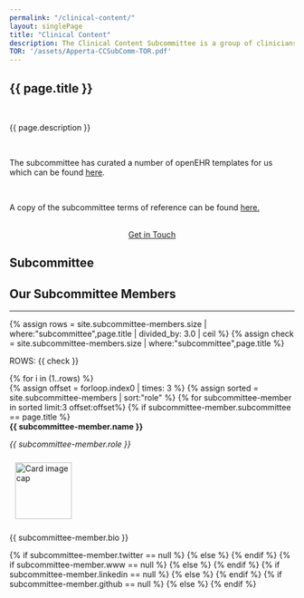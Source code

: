 ```yaml
---
permalink: "/clinical-content/"
layout: singlePage
title: "Clinical Content"
description: The Clinical Content Subcommittee is a group of clinicians and experienced professionals from appropriate specialities and backgrounds. The Subcommittee includes representatives from England, Scotland, Ireland, Northern Ireland and Wales. The primary purpose of the Subcommittee is to drive and influence the development and quality improvement of open and shared clinical content for eHealth projects via a collaborative community, and to encourage and facilitate its use in real e-health implementations. They will provide the technical tools, plus professional support and assurance to those responsible for and involved in e-health projects where clinical content is a factor. The Subcommittee will work to promote open systems and standards for digital health and social care. They will support the aim to make the data, information and knowledge within IT systems open, shareable and computable. This will facilitate the creation of innovative digital services to transform the delivery of health and social care. The Subcommittee is chaired by a qualified and practising health professional, and consists of members with the appropriate skills and experience to enable them to contribute to the development of the clinical content agenda and influence how it progresses on behalf of their nation.
TOR: '/assets/Apperta-CCSubComm-TOR.pdf'
---
```


<section class="bg-white text-black" id="about">
      <div class="container text-center">
        <h1 class="text-uppercase text-dark">{{ page.title }}</h1><br>
        <p align="left">{{ page.description }}</p><br>
        <p align="left">The subcommittee has curated a number of openEHR templates for us which can be found <a href="{{ '/openEHR-templates' }}">here</a>.</p><br>
        <p align="left">A copy of the subcommittee terms of reference can be found <a href="{{ page.TOR }}">here.</a></p><br>
        <center><a class="btn btn-primary btn-xl" href="mailto:info@apperta.org?Subject=%5BClinical%20Content%20Subcommittee">Get in Touch</a></center>
    </div>
</section>

<section id="about" style="background-image:url(../img/blog-bg_blue.png);background-position:center center;-webkit-background-size:cover;-moz-background-size:cover;-o-background-size:cover;background-size:cover">
      <div class="container">
          <div class="col-lg12 mx-auto text-center">
            <h1 class="text-uppercase text-dark">
              <strong>Subcommittee</strong>
            </h1>
            <h2 class="section-heading text-white">Our Subcommittee Members</h2>
            <hr class="light my-4">
                {% assign rows = site.subcommittee-members.size | where:"subcommittee",page.title | divided_by: 3.0 | ceil %}
                {% assign check = site.subcommittee-members.size | where:"subcommittee",page.title %}
                <p>
                    ROWS: 
                    {{ check }}
                </p>
                {% for i in (1..rows) %}
                <div class="row">
                    {% assign offset = forloop.index0 | times: 3 %}
			         {% assign sorted = site.subcommittee-members | sort:"role" %}
                       {% for subcommittee-member in sorted limit:3 offset:offset%} 
                        {% if subcommittee-member.subcommittee == page.title %}
                            <div class="col-sm-4">
                                <div class="card" style="height: 100%;">
                                    <div class="card-header"><strong>{{ subcommittee-member.name }}</strong> <p><em>{{ subcommittee-member.role }}</em> </p></div>
                                    <div class="card-body">
                                        <img class="pull-left" src="{{ subcommittee-member.photo }}" style="height:100px; width:100px; margin:10px" alt="Card image cap">
                                            <p class="card-text">{{ subcommittee-member.bio }}</p>
                                            <div class="row">
                                                <div class="col-md-12 col-xs-12 col-centered">                        {% if subcommittee-member.twitter == null %}
                                                    {% else %}
                                                    <a href="http://twitter.com/{{ subcommittee-member.twitter }}" target="_blank"><i class="fab fa-twitter fa-2x"></i></a>
                                                {% endif %}
                                                {% if subcommittee-member.www == null %}
                                                    {% else %}
                                                    <a href="{{ subcommittee-member.www }}" target="_blank"><i class="fas fa-globe fa-2x"></i></a>
                                                {% endif %}
                                                {% if subcommittee-member.linkedin == null %}
                                                    {% else %}
                                                    <a href="{{ subcommittee-member.linkedin }}" target="_blank"><i class="fab fa-linkedin fa-2x"></i></a>
                                                {% endif %}
                                                {% if subcommittee-member.github == null %}
                                                    {% else %}
                                                    <a href="{{ subcommittee-member.github }}" target="_blank"><i class="fab fa-github fa-2x"></i></a>
                                                {% endif %}
                                                </div>
                                            </div>                                         
                                    </div>
                                </div>
                            </div>
                         {% endif %}
                    {% endfor %}
                 </div><br>
                {% endfor %}
            </div>
        </div>  
</section>

    
	
